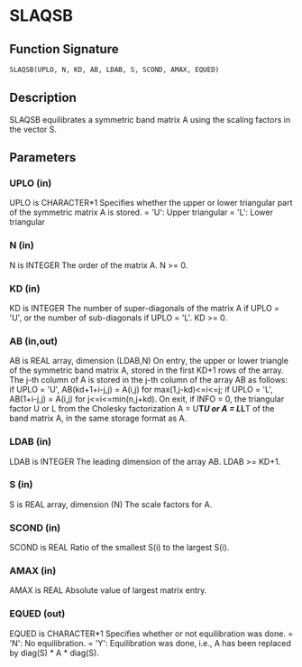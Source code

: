 # SLAQSB

## Function Signature

```fortran
SLAQSB(UPLO, N, KD, AB, LDAB, S, SCOND, AMAX, EQUED)
```

## Description


 SLAQSB equilibrates a symmetric band matrix A using the scaling
 factors in the vector S.

## Parameters

### UPLO (in)

UPLO is CHARACTER*1 Specifies whether the upper or lower triangular part of the symmetric matrix A is stored. = 'U': Upper triangular = 'L': Lower triangular

### N (in)

N is INTEGER The order of the matrix A. N >= 0.

### KD (in)

KD is INTEGER The number of super-diagonals of the matrix A if UPLO = 'U', or the number of sub-diagonals if UPLO = 'L'. KD >= 0.

### AB (in,out)

AB is REAL array, dimension (LDAB,N) On entry, the upper or lower triangle of the symmetric band matrix A, stored in the first KD+1 rows of the array. The j-th column of A is stored in the j-th column of the array AB as follows: if UPLO = 'U', AB(kd+1+i-j,j) = A(i,j) for max(1,j-kd)<=i<=j; if UPLO = 'L', AB(1+i-j,j) = A(i,j) for j<=i<=min(n,j+kd). On exit, if INFO = 0, the triangular factor U or L from the Cholesky factorization A = U**T*U or A = L*L**T of the band matrix A, in the same storage format as A.

### LDAB (in)

LDAB is INTEGER The leading dimension of the array AB. LDAB >= KD+1.

### S (in)

S is REAL array, dimension (N) The scale factors for A.

### SCOND (in)

SCOND is REAL Ratio of the smallest S(i) to the largest S(i).

### AMAX (in)

AMAX is REAL Absolute value of largest matrix entry.

### EQUED (out)

EQUED is CHARACTER*1 Specifies whether or not equilibration was done. = 'N': No equilibration. = 'Y': Equilibration was done, i.e., A has been replaced by diag(S) * A * diag(S).

